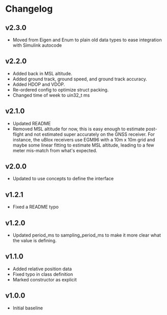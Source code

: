 # Changelog

## v2.3.0
- Moved from Eigen and Enum to plain old data types to ease integration with Simulink autocode

## v2.2.0
- Added back in MSL altitude.
- Added ground track, ground speed, and ground track accuracy.
- Added HDOP and VDOP.
- Re-ordered config to optimize struct packing.
- Changed time of week to uin32_t ms

## v2.1.0
- Updated README
- Removed MSL altitude for now, this is easy enough to estimate post-flight and not estimated super accurately on the GNSS receiver. For instance, the uBlox receivers use EGM96 with a 10m x 10m grid and maybe some linear fitting to estimate MSL altitude, leading to a few meter mis-match from what's expected.

## v2.0.0
- Updated to use concepts to define the interface

## v1.2.1
- Fixed a README typo

## v1.2.0
- Updated period_ms to sampling_period_ms to make it more clear what the value is defining.

## v1.1.0
- Added relative position data
- Fixed typo in class definition
- Marked constructor as explicit

## v1.0.0
- Initial baseline
